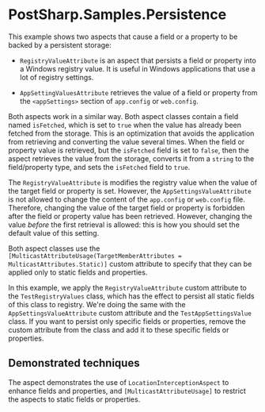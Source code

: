 # PostSharp.Samples.Persistence

This example shows two aspects that cause a field or a property to be backed by a persistent storage:

* `RegistryValueAttribute` is an aspect that persists a field or property into a Windows registry value.
  It is useful in Windows applications that use a lot of registry settings. 

* `AppSettingValuesAttribute` retrieves the value of a field or property from the `<appSettings>`
section of `app.config` or `web.config`.

Both aspects work in a similar way. Both aspect classes contain a field named `isFetched`, which is set
to `true` when the value has already been fetched from the storage. This is an optimization that avoids 
the application from retrieving and converting the value several times. When the field or property value
is retrieved, but the `isFetched` field is set to `false`, then the aspect retrieves the value from
the storage, converts it from a `string` to the field/property type, and sets the `isFetched` field
to `true`.

The `RegistryValueAttribute` is modifies the registry value when the value of the target field
or property is set. However, the `AppSettingsValueAttribute` is not allowed to change the content
of the `app.config` or `web.config` file. Therefore, changing the value of the target field or property
is forbidden after the field or property value has been retrieved. However, changing the value *before*
the first retrieval is allowed: this is how you should set the default value of this setting.

Both aspect classes use the `[MulticastAttributeUsage(TargetMemberAttributes = MulticastAttributes.Static)]`
custom attribute to specify that they can be applied only to static fields and properties.

In this example, we apply the `RegistryValueAttribute` custom attribute to the `TestRegistryValues` class, which
has the effect to persist all static fields of this class to registry. We're doing the same with the `AppSettingsValueAttribute` custom attribute and the `TestAppSettingsValue` class.
If you want to persist only specific fields or properties, remove the custom attribute from the class
and add it to these specific fields or properties.



## Demonstrated techniques

The aspect demonstrates the use of `LocationInterceptionAspect` to enhance fields and properties,
and `[MulticastAttributeUsage]` to restrict the aspects to static fields or properties.

